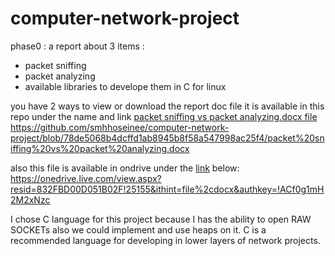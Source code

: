 # computer-network-project

phase0 : 
a report about 3 items :
- packet sniffing
- packet analyzing
- available libraries to develope them in C for linux

you have  2  ways to view or download the report doc file it is available in this repo under the name and link  [packet sniffing vs packet analyzing.docx file](https://github.com/smhhoseinee/computer-network-project/blob/78de5068b4dcffd1ab8945b8f58a547998ac25f4/packet%20sniffing%20vs%20packet%20analyzing.docx) 
https://github.com/smhhoseinee/computer-network-project/blob/78de5068b4dcffd1ab8945b8f58a547998ac25f4/packet%20sniffing%20vs%20packet%20analyzing.docx

also this file is available in ondrive under the  [link](https://onedrive.live.com/view.aspx?resid=832FBD00D051B02F!25155&ithint=file%2cdocx&authkey=!ACf0g1mH2M2xNzc) below: 
https://onedrive.live.com/view.aspx?resid=832FBD00D051B02F!25155&ithint=file%2cdocx&authkey=!ACf0g1mH2M2xNzc

I chose C language for this project because I has the ability to open RAW SOCKETs also we could implement and use heaps on it.
C is a recommended language for developing in lower layers of network projects.

